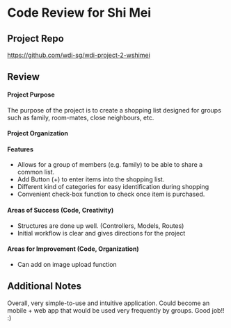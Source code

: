 
# Code Review for Shi Mei


## Project Repo

https://github.com/wdi-sg/wdi-project-2-wshimei

## Review

#### Project Purpose

The purpose of the project is to create a shopping list designed for groups such as family, room-mates, close neighbours, etc.

#### Project Organization

#### Features

* Allows for a group of members (e.g. family) to be able to share a common list.
* Add Button (+) to enter items into the shopping list.
* Different kind of categories for easy identification during shopping
* Convenient check-box function to check once item is purchased.

#### Areas of Success (Code, Creativity)

* Structures are done up well. (Controllers, Models, Routes)
* Initial workflow is clear and gives directions for the project

#### Areas for Improvement (Code, Organization)

* Can add on image upload function

## Additional Notes

Overall, very simple-to-use and intuitive application. Could become an mobile + web app that would be used very frequently by groups. Good job!! :)
